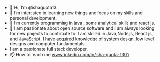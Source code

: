 - 👋 Hi, I’m @ishagupta13
- 👀 I’m interested in learning new things and focus on my skills and personal development.
- 🌱 I’m currently programming in java , some analytical skills and react js.
- 💞️ I am passionate about open source software and I am always looking for new projects to contribute to. I am skilled in Java,Node.js, React js, and JavaScript. I have acquired knowledge of system design, low level designs and computer fundamentals. 
- I am a passionate full stack developer.
- 📫 How to reach me www.linkedin.com/in/isha-gupta-1301i


<!---
ishagupta13/ishagupta13 is a ✨ special ✨ repository because its `README.md` (this file) appears on your GitHub profile.
You can click the Preview link to take a look at your changes.
--->
